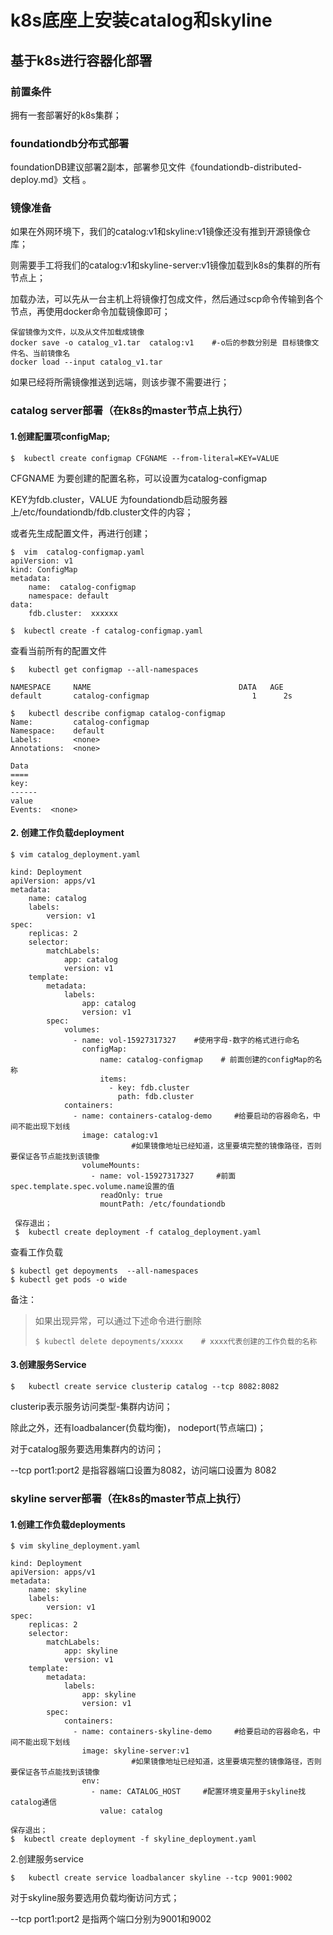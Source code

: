 # k8s底座上安装catalog和skyline

##  基于k8s进行容器化部署

### 前置条件

拥有一套部署好的k8s集群；

### foundationdb分布式部署

foundationDB建议部署2副本，部署参见文件《foundationdb-distributed-deploy.md》文档 。

### 镜像准备

如果在外网环境下，我们的catalog:v1和skyline:v1镜像还没有推到开源镜像仓库；

则需要手工将我们的catalog:v1和skyline-server:v1镜像加载到k8s的集群的所有节点上；

加载办法，可以先从一台主机上将镜像打包成文件，然后通过scp命令传输到各个节点，再使用docker命令加载镜像即可；

```
保留镜像为文件，以及从文件加载成镜像
docker save -o catalog_v1.tar  catalog:v1    #-o后的参数分别是 目标镜像文件名、当前镜像名
docker load --input catalog_v1.tar
```

如果已经将所需镜像推送到远端，则该步骤不需要进行；

### catalog server部署（在k8s的master节点上执行）

#### 1.创建配置项configMap;

```
$  kubectl create configmap CFGNAME --from-literal=KEY=VALUE 
```

CFGNAME 为要创建的配置名称，可以设置为catalog-configmap 

KEY为fdb.cluster，VALUE 为foundationdb启动服务器上/etc/foundationdb/fdb.cluster文件的内容； 

或者先生成配置文件，再进行创建；

```
$  vim  catalog-configmap.yaml
apiVersion: v1
kind: ConfigMap
metadata:
	name:  catalog-configmap
	namespace: default
data:
	fdb.cluster:  xxxxxx

$  kubectl create -f catalog-configmap.yaml
```

查看当前所有的配置文件

```
$   kubectl get configmap --all-namespaces 

NAMESPACE     NAME                                 DATA   AGE  
default       catalog-configmap                       1      2s 

$   kubectl describe configmap catalog-configmap
Name:         catalog-configmap 
Namespace:    default 
Labels:       <none> 
Annotations:  <none> 

Data 
==== 
key: 
------
value
Events:  <none> 
```

#### 2. 创建工作负载deployment

```
$ vim catalog_deployment.yaml

kind: Deployment
apiVersion: apps/v1
metadata:
    name: catalog
    labels:
        version: v1
spec:
    replicas: 2
    selector:
        matchLabels:
            app: catalog
            version: v1
    template:
        metadata:
            labels:
                app: catalog
                version: v1
        spec:
            volumes:
              - name: vol-15927317327    #使用字母-数字的格式进行命名
                configMap:
                    name: catalog-configmap    # 前面创建的configMap的名称
                    items:
                      - key: fdb.cluster
                        path: fdb.cluster
            containers:
              - name: containers-catalog-demo     #给要启动的容器命名，中间不能出现下划线
                image: catalog:v1   
                           #如果镜像地址已经知道，这里要填完整的镜像路径，否则要保证各节点能找到该镜像
                volumeMounts:
                  - name: vol-15927317327     #前面spec.template.spec.volume.name设置的值
                    readOnly: true
                    mountPath: /etc/foundationdb
              
 保存退出；
 $  kubectl create deployment -f catalog_deployment.yaml
```

 查看工作负载

```
$ kubectl get depoyments  --all-namespaces
$ kubectl get pods -o wide
```

备注：

> 如果出现异常，可以通过下述命令进行删除
>
> ```
> $ kubectl delete depoyments/xxxxx    # xxxx代表创建的工作负载的名称
> ```

#### 3.创建服务Service

```
$   kubectl create service clusterip catalog --tcp 8082:8082
```

clusterip表示服务访问类型-集群内访问；

除此之外，还有loadbalancer(负载均衡)， nodeport(节点端口)；

对于catalog服务要选用集群内的访问；

--tcp port1:port2 是指容器端口设置为8082，访问端口设置为 8082



### skyline server部署（在k8s的master节点上执行）

#### 1.创建工作负载deployments

```
$ vim skyline_deployment.yaml

kind: Deployment
apiVersion: apps/v1
metadata:
    name: skyline
    labels:
        version: v1
spec:
    replicas: 2
    selector:
        matchLabels:
            app: skyline
            version: v1
    template:
        metadata:
            labels:
                app: skyline
                version: v1
        spec:
            containers:
              - name: containers-skyline-demo     #给要启动的容器命名，中间不能出现下划线
                image: skyline-server:v1   
                           #如果镜像地址已经知道，这里要填完整的镜像路径，否则要保证各节点能找到该镜像
                env:
                  - name: CATALOG_HOST     #配置环境变量用于skyline找catalog通信
                    value: catalog
                    
保存退出；
$  kubectl create deployment -f skyline_deployment.yaml
```

2.创建服务service

```
$   kubectl create service loadbalancer skyline --tcp 9001:9002
```

对于skyline服务要选用负载均衡访问方式；

--tcp port1:port2 是指两个端口分别为9001和9002

